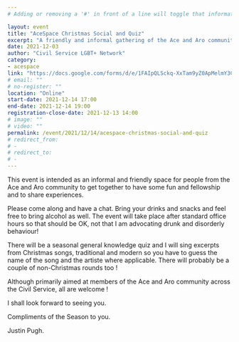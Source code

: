 ```yaml
---
# Adding or removing a '#' in front of a line will toggle that information off and on from being processed. 

layout: event
title: "AceSpace Christmas Social and Quiz"
excerpt: "A friendly and informal gathering of the Ace and Aro community for some fun and fellowship."
date: 2021-12-03
author: "Civil Service LGBT+ Network"
category: 
- acespace
link: "https://docs.google.com/forms/d/e/1FAIpQLSckq-XxTam9yZ0ApMelmY3Catg0gxtc6pQ9frrZJI4DSYo4JQ/viewform?usp=sf_link"
# email: ""
# no-register: ""
location: "Online"
start-date: 2021-12-14 17:00
end-date: 2021-12-14 19:00
registration-close-date: 2021-12-13 14:00
# image: ""
# video: ""
permalink: /event/2021/12/14/acespace-christmas-social-and-quiz
# redirect_from: 
# - 
# redirect_to: 
# - 
---
```


This event is intended as an informal and friendly space for people from the Ace and Aro community to get together to have some fun and fellowship and to share experiences.

Please come along and have a chat. Bring your drinks and snacks and feel free to bring alcohol as well. The event will take place after standard office hours so that should be OK, not that I am advocating drunk and disorderly behaviour!

There will be a seasonal general knowledge quiz and I will sing excerpts from Christmas songs, traditional and modern so you have to guess the name of the song and the artiste where applicable. There will probably be a couple of non-Christmas rounds too !

Although primarily aimed at members of the Ace and Aro community across the Civil Service, all are welcome !

I shall look forward to seeing you.

Compliments of the Season to you.

Justin Pugh.
